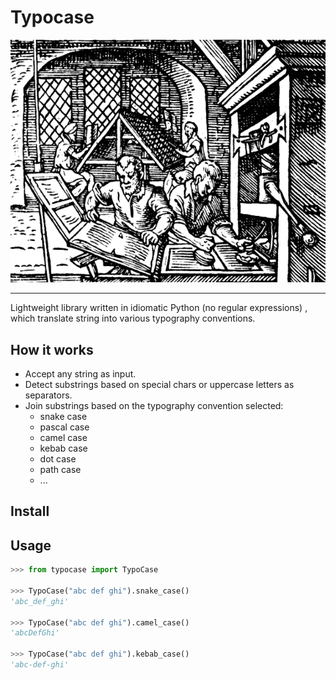 # Typocase

![](static/printer.png)

___

Lightweight library written in idiomatic Python (no regular expressions) , which translate string into various typography conventions.

## How it works

- Accept any string as input.
- Detect substrings based on special chars or uppercase letters as separators.
- Join substrings based on the typography convention selected:
  - snake case
  - pascal case
  - camel case
  - kebab case
  - dot case
  - path case
  - ...

## Install



## Usage

```python
>>> from typocase import TypoCase

>>> TypoCase("abc def ghi").snake_case()
'abc_def_ghi'

>>> TypoCase("abc def ghi").camel_case()
'abcDefGhi'

>>> TypoCase("abc def ghi").kebab_case()
'abc-def-ghi'
```

